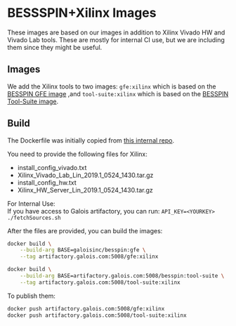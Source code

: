 # BESSSPIN+Xilinx Images

These images are based on our images in addition to Xilinx Vivado HW and Vivado Lab tools. These are mostly for internal CI use, but we are including them since they might be useful.

## Images

We add the Xilinx tools to two images: `gfe:xilinx` which is based on the [BESSPIN GFE image](../gfe/README.md) ,and `tool-suite:xilinx` which is based on the [BESSPIN Tool-Suite image](../tool-suite/README.md). 

## Build

The Dockerfile was initially copied from [this internal repo](https://gitlab-ext.galois.com/ssith/docker-tools/-/blob/develop/gfe_ci/Dockerfile).

You need to provide the following files for Xilinx:
- install_config_vivado.txt
- Xilinx_Vivado_Lab_Lin_2019.1_0524_1430.tar.gz
- install_config_hw.txt
- Xilinx_HW_Server_Lin_2019.1_0524_1430.tar.gz

For Internal Use:   
    If you have access to Galois artifactory, you can run:
    ```
        API_KEY=<YOURKEY> ./fetchSources.sh
    ```

After the files are provided, you can build the images:
```bash
docker build \
    --build-arg BASE=galoisinc/besspin:gfe \
    --tag artifactory.galois.com:5008/gfe:xilinx

docker build \
    --build-arg BASE=artifactory.galois.com:5008/besspin:tool-suite \
    --tag artifactory.galois.com:5008/tool-suite:xilinx
```

To publish them:
```bash
docker push artifactory.galois.com:5008/gfe:xilinx
docker push artifactory.galois.com:5008/tool-suite:xilinx
```